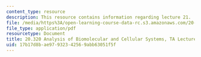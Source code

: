 ```yaml
---
content_type: resource
description: This resource contains information regarding lecture 21.
file: /media/https%3A/open-learning-course-data-rc.s3.amazonaws.com/20-320-analysis-of-biomolecular-and-cellular-systems-fall-2012/17b17d8bae97932342569abb63051f5f_MIT20_320F12_Lecture21.pdf
file_type: application/pdf
resourcetype: Document
title: 20.320 Analysis of Biomolecular and Cellular Systems, TA Lecture Note 21
uid: 17b17d8b-ae97-9323-4256-9abb63051f5f
---
```

